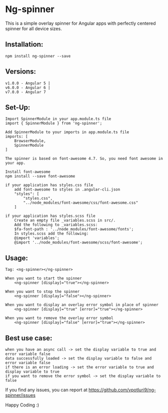 # Ng-spinner

This is a simple overlay spinner for Angular apps with perfectly centered spinner for all device sizes.

## Installation:

    npm install ng-spinner --save

## Versions: 
    v1.0.0 - Angular 5 |
    v6.0.0 - Angular 6 |
    v7.0.0 - Angular 7

## Set-Up:

    Import SpinnerModule in your app.module.ts file
    import { SpinnerModule } from 'ng-spinner';

    Add SpinnerModule to your imports in app.module.ts file
    imports: [
        BrowserModule,
        SpinnerModule
    ]

    The spinner is based on font-awesome 4.7. So, you need font awesome in your app.

    Install font-awesome
    npm install --save font-awesome

    if your application has styles.css file
        add font-awesome to styles in .angular-cli.json
        "styles": [
            "styles.css",
            "../node_modules/font-awesome/css/font-awesome.css"
        ]

    if your application has styles.scss file
        Create an empty file _variables.scss in src/.
        Add the following to _variables.scss:
        $fa-font-path : '../node_modules/font-awesome/fonts';
        In styles.scss add the following:
        @import 'variables';
        @import '../node_modules/font-awesome/scss/font-awesome';

## Usage:

    Tag: <ng-spinner></ng-spinner>

    When you want to start the spinner
        <ng-spinner [display]="true"></ng-spinner>

    When you want to stop the spinner 
        <ng-spinner [display]="false"></ng-spinner> 

    When you want to display an overlay error symbol in place of spinner
        <ng-spinner [display]="true" [error]="true"></ng-spinner>

    When you want to remove the overlay error symbol
        <ng-spinner [display]="false" [error]="true"></ng-spinner>

## Best use case: 

    when you have an async call -> set the display variable to true and error variable false
    data successfully loaded -> set the display variable to false and error variable false
    if there is an error loading -> set the error variable to true and display variable to true
    if you want to remove the error symbol -> set the display variable to false

If you find any issues, you can report at 
https://github.com/vpotluri9/ng-spinner/issues

Happy Coding :)